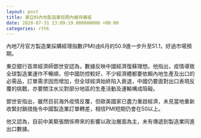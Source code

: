 ```yaml
---
layout: post
title: 東亞料內地製造業短期內維持擴張
date: 2020-07-31 13:09:19.000000000 +08:00
categories: rthk
---
```


內地7月官方製造業採購經理指數(PMI)由6月的50.9進一步升至51.1，好過市場預期。

東亞銀行首席經濟師鄧世安認為，數據反映中國經濟復蘇理想。他指出，疫情導致全球製造業運作不暢順，但中國防控較好，不少經濟體都要依賴內地生產及出口的必需品，訂單需求因而增加，但全球經濟始終陷入衰退，中國仍要面對出口表現反覆的挑戰，亦要關注水災對部分地區的生產活動及運輸構成阻礙。

鄧世安指出，雖然目前海外疫情反覆，但歐美國家已盡力重啟經濟，未見當地重新收緊封鎖措施令中國製造業訂單轉差，相信PMI短期仍會在50以上。

他又認為，目前中美緊張關係帶來的影響以政治層面為主，未有傳遞到製造業同進出口數據。
